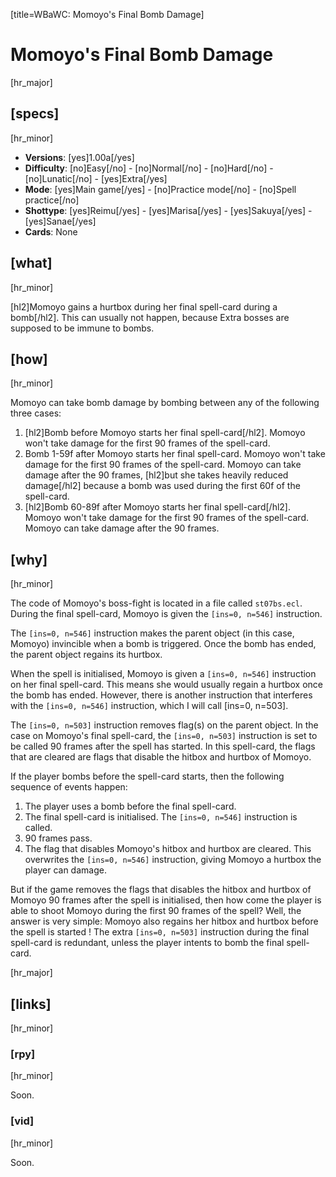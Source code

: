 [title=WBaWC: Momoyo's Final Bomb Damage]
# Momoyo's Final Bomb Damage
[hr_major]

## [specs]
[hr_minor]

* **Versions**: [yes]1.00a[/yes]
* **Difficulty**: [no]Easy[/no] - [no]Normal[/no] - [no]Hard[/no] - [no]Lunatic[/no] - [yes]Extra[/yes]
* **Mode**: [yes]Main game[/yes] - [no]Practice mode[/no] - [no]Spell practice[/no]
* **Shottype**: [yes]Reimu[/yes] - [yes]Marisa[/yes] - [yes]Sakuya[/yes] - [yes]Sanae[/yes]
* **Cards**: None

## [what]
[hr_minor]

[hl2]Momoyo gains a hurtbox during her final spell-card during a bomb[/hl2]. This can usually not happen, because Extra bosses are supposed to be immune to bombs.

## [how]
[hr_minor]

Momoyo can take bomb damage by bombing between any of the following three cases:
1. [hl2]Bomb before Momoyo starts her final spell-card[/hl2].
Momoyo won't take damage for the first 90 frames of the spell-card.
2. Bomb 1-59f after Momoyo starts her final spell-card.
Momoyo won't take damage for the first 90 frames of the spell-card. Momoyo can take damage after the 90 frames, [hl2]but she takes heavily reduced damage[/hl2] because a bomb was used during the first 60f of the spell-card.
3. [hl2]Bomb 60-89f after Momoyo starts her final spell-card[/hl2].
Momoyo won't take damage for the first 90 frames of the spell-card. Momoyo can take damage after the 90 frames.


## [why]
[hr_minor]

The code of Momoyo's boss-fight is located in a file called ``st07bs.ecl``. During the final spell-card, Momoyo is given the ``[ins=0, n=546]`` instruction.

The ``[ins=0, n=546]`` instruction makes the parent object (in this case, Momoyo) invincible when a bomb is triggered. Once the bomb has ended, the parent object regains its hurtbox.

When the spell is initialised, Momoyo is given a ``[ins=0, n=546]`` instruction on her final spell-card. This means she would usually regain a hurtbox once the bomb has ended. However, there is another instruction that interferes with the ``[ins=0, n=546]`` instruction, which I will call [ins=0, n=503].

The ``[ins=0, n=503]`` instruction removes flag(s) on the parent object. In the case on Momoyo's final spell-card, the ``[ins=0, n=503]`` instruction is set to be called 90 frames after the spell has started. In this spell-card, the flags that are cleared are flags that disable the hitbox and hurtbox of Momoyo.

If the player bombs before the spell-card starts, then the following sequence of events happen:
1. The player uses a bomb before the final spell-card.
2. The final spell-card is initialised. The ``[ins=0, n=546]`` instruction is called.
3. 90 frames pass.
4. The flag that disables Momoyo's hitbox and hurtbox are cleared. This overwrites the ``[ins=0, n=546]`` instruction, giving Momoyo a hurtbox the player can damage.

But if the game removes the flags that disables the hitbox and hurtbox of Momoyo 90 frames after the spell is initialised, then how come the player is able to shoot Momoyo during the first 90 frames of the spell? Well, the answer is very simple: Momoyo also regains her hitbox and hurtbox before the spell is started ! The extra ``[ins=0, n=503]`` instruction during the final spell-card is redundant, unless the player intents to bomb the final spell-card.

[hr_major]
## [links]
[hr_minor]
### [rpy]
[hr_minor]

Soon.

### [vid]
[hr_minor]

Soon.

